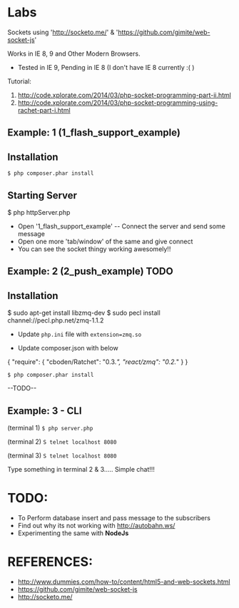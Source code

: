 Labs
====

Sockets using 'http://socketo.me/' & 'https://github.com/gimite/web-socket-js'

Works in IE 8, 9 and Other Modern Browsers.
- Tested in IE 9, Pending in IE 8 (I don't have IE 8 currently :( )

Tutorial: 
1. http://code.xplorate.com/2014/03/php-socket-programming-part-ii.html
2. http://code.xplorate.com/2014/03/php-socket-programming-using-rachet-part-i.html


Example: 1  (1_flash_support_example)
---------------------------------------

## Installation

`$ php composer.phar install`

## Starting Server

$ php httpServer.php

- Open '1_flash_support_example'
-- Connect the server and send some message
- Open one more 'tab/window' of the same and give connect
- You can see the socket thingy working awesomely!!


Example: 2  (2_push_example)  **TODO**
---------------------------------------

## Installation

$ sudo apt-get install libzmq-dev
$ sudo pecl install channel://pecl.php.net/zmq-1.1.2
- Update `php.ini` file with `extension=zmq.so`

- Update composer.json with below

{
    "require": {
        "cboden/Ratchet": "0.3.*",
        "react/zmq": "0.2.*"
    }
}

`$ php composer.phar install`

--TODO--

Example: 3 - CLI
----------------
(terminal 1)
`$ php server.php`

(terminal 2)
`S telnet localhost 8080`

(terminal 3)
`S telnet localhost 8080`

Type something in terminal 2 & 3..... Simple chat!!!


TODO:
=====
- To Perform database insert and pass message to the subscribers
- Find out why its not working with http://autobahn.ws/
- Experimenting the same with **NodeJs**


REFERENCES:
============
- http://www.dummies.com/how-to/content/html5-and-web-sockets.html
- https://github.com/gimite/web-socket-js
- http://socketo.me/
